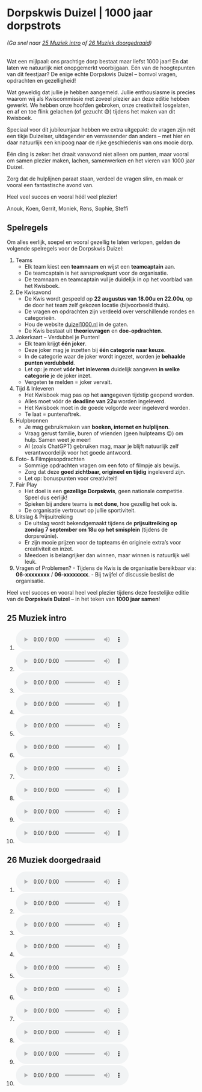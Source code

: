 # Dorpskwis Duizel | 1000 jaar dorpstrots

###### (Ga snel naar [25 Muziek intro](#25-muziek-intro) of [26 Muziek doorgedraaid](#26-muziek-doorgedraaid))

Wat een mijlpaal: ons prachtige dorp bestaat maar liefst 1000 jaar! En dat laten we natuurlijk niet onopgemerkt voorbijgaan. Eén van de hoogtepunten van dit feestjaar? De enige echte Dorpskwis Duizel – bomvol vragen, opdrachten en gezelligheid!

Wat geweldig dat jullie je hebben aangemeld. Jullie enthousiasme is precies waarom wij als Kwiscommissie met zoveel plezier aan deze editie hebben gewerkt. We hebben onze hoofden gebroken, onze creativiteit losgelaten, en af en toe flink gelachen (of gezucht 😅) tijdens het maken van dit Kwisboek.

Speciaal voor dit jubileumjaar hebben we extra uitgepakt: de vragen zijn nét een tikje Duizelser, uitdagender en verrassender dan anders – met hier en daar natuurlijk een knipoog naar de rijke geschiedenis van ons mooie dorp.

Eén ding is zeker: het draait vanavond niet alleen om punten, maar vooral om samen plezier maken, lachen, samenwerken en het vieren van 1000 jaar Duizel.

Zorg dat de hulplijnen paraat staan, verdeel de vragen slim, en maak er vooral een fantastische avond van.

Heel veel succes en vooral héél veel plezier!

Anouk, Koen, Gerrit, Moniek, Rens, Sophie, Steffi

## Spelregels

Om alles eerlijk, soepel en vooral gezellig te laten verlopen, gelden de volgende spelregels voor de Dorpskwis Duizel:

1. Teams
    - Elk team kiest een **teamnaam** en wijst een **teamcaptain** aan.
    - De teamcaptain is het aanspreekpunt voor de organisatie.
    - De teamnaam en teamcaptain vul je duidelijk in op het voorblad van het Kwisboek.
2. De Kwisavond
    - De Kwis wordt gespeeld op **22 augustus van 18.00u en 22.00u**, op de door het team zelf gekozen locatie (bijvoorbeeld thuis).
    - De vragen en opdrachten zijn verdeeld over verschillende rondes en categorieën.
    - Hou de website [duizel1000.nl](https://duizel1000.nl) in de gaten.
    - De Kwis bestaat uit **theorievragen** en **doe-opdrachten**.
3. Jokerkaart – Verdubbel je Punten!
    - Elk team krijgt **één joker**.
    - Deze joker mag je inzetten bij **één categorie naar keuze**.
    - In de categorie waar de joker wordt ingezet, worden je **behaalde punten verdubbeld**.
    - Let op: je moet **vóór het inleveren** duidelijk aangeven **in welke categorie** je de joker inzet.
    - Vergeten te melden = joker vervalt.
4. Tijd & Inleveren
    - Het Kwisboek mag pas op het aangegeven tijdstip geopend worden.
    - Alles moet vóór de **deadline van 22u** worden ingeleverd.
    - Het Kwisboek moet in de goede volgorde weer ingeleverd worden.
    - Te laat = puntenaftrek.
5. Hulpbronnen
    - Je mag gebruikmaken van **boeken, internet en hulplijnen**.
    - Vraag gerust familie, buren of vrienden (geen hulpteams 😉) om hulp. Samen weet je meer!
    - AI (zoals ChatGPT) gebruiken mag, maar je blijft natuurlijk zelf verantwoordelijk voor het goede antwoord.
6. Foto- & Filmpjesopdrachten
    - Sommige opdrachten vragen om een foto of filmpje als bewijs.
    - Zorg dat deze **goed zichtbaar, origineel en tijdig** ingeleverd zijn.
    - Let op: bonuspunten voor creativiteit!
7. Fair Play
    - Het doel is een **gezellige Dorpskwis**, geen nationale competitie. Speel dus eerlijk!
    - Spieken bij andere teams is **not done**, hoe gezellig het ook is.
    - De organisatie vertrouwt op jullie sportiviteit.
8. Uitslag & Prijsuitreiking
    - De uitslag wordt bekendgemaakt tijdens de **prijsuitreiking op zondag 7 september om 18u op het smisplein** (tijdens de dorpsreünie).
    - Er zijn mooie prijzen voor de topteams én originele extra’s voor creativiteit en inzet.
    - Meedoen is belangrijker dan winnen, maar winnen is natuurlijk wél leuk.
  9. Vragen of Problemen?
    - Tijdens de Kwis is de organisatie bereikbaar via: **06-xxxxxxxx** / **06-xxxxxxxx**.
    - Bij twijfel of discussie beslist de organisatie.

Heel veel succes en vooral heel veel plezier tijdens deze feestelijke editie van de **Dorpskwis Duizel** – in het teken van **1000 jaar samen**!

## 25 Muziek intro

1. <audio controls controlsList="nodownload">De audiobestanden zijn nog niet beschikbaar</audio>
2. <audio controls controlsList="nodownload">De audiobestanden zijn nog niet beschikbaar</audio>
3. <audio controls controlsList="nodownload">De audiobestanden zijn nog niet beschikbaar</audio>
4. <audio controls controlsList="nodownload">De audiobestanden zijn nog niet beschikbaar</audio>
5. <audio controls controlsList="nodownload">De audiobestanden zijn nog niet beschikbaar</audio>
6. <audio controls controlsList="nodownload">De audiobestanden zijn nog niet beschikbaar</audio>
7. <audio controls controlsList="nodownload">De audiobestanden zijn nog niet beschikbaar</audio>
8. <audio controls controlsList="nodownload">De audiobestanden zijn nog niet beschikbaar</audio>
9. <audio controls controlsList="nodownload">De audiobestanden zijn nog niet beschikbaar</audio>
10. <audio controls controlsList="nodownload">De audiobestanden zijn nog niet beschikbaar</audio>

## 26 Muziek doorgedraaid

1. <audio controls controlsList="nodownload">De audiobestanden zijn nog niet beschikbaar</audio>
2. <audio controls controlsList="nodownload">De audiobestanden zijn nog niet beschikbaar</audio>
3. <audio controls controlsList="nodownload">De audiobestanden zijn nog niet beschikbaar</audio>
4. <audio controls controlsList="nodownload">De audiobestanden zijn nog niet beschikbaar</audio>
5. <audio controls controlsList="nodownload">De audiobestanden zijn nog niet beschikbaar</audio>
6. <audio controls controlsList="nodownload">De audiobestanden zijn nog niet beschikbaar</audio>
7. <audio controls controlsList="nodownload">De audiobestanden zijn nog niet beschikbaar</audio>
8. <audio controls controlsList="nodownload">De audiobestanden zijn nog niet beschikbaar</audio>
9. <audio controls controlsList="nodownload">De audiobestanden zijn nog niet beschikbaar</audio>
10. <audio controls controlsList="nodownload">De audiobestanden zijn nog niet beschikbaar</audio>

